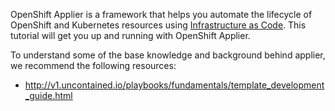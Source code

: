 OpenShift Applier is a framework that helps you automate the lifecycle of OpenShift and Kubernetes resources using [Infrastructure as Code](https://en.wikipedia.org/wiki/Infrastructure_as_Code). This tutorial will get you up and running with OpenShift Applier.

To understand some of the base knowledge and background behind applier, we recommend the following resources:

- http://v1.uncontained.io/playbooks/fundamentals/template_development_guide.html
